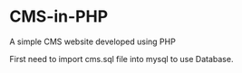 # CMS-in-PHP
A simple CMS website developed using PHP

First need to import cms.sql file into mysql to use Database.
